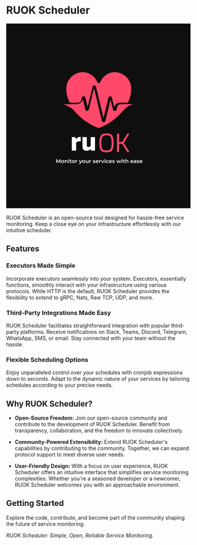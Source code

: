 # RUOK Scheduler
![logo 1](./assets/ruok_logo.png)

RUOK Scheduler is an open-source tool designed for hassle-free service monitoring. Keep a close eye on your infrastructure effortlessly with our intuitive scheduler.

## Features

### Executors Made Simple
Incorporate executors seamlessly into your system. Executors, essentially functions, smoothly interact with your infrastructure using various protocols. While HTTP is the default, RUOK Scheduler provides the flexibility to extend to gRPC, Nats, Raw TCP, UDP, and more.

### Third-Party Integrations Made Easy
RUOK Scheduler facilitates straightforward integration with popular third-party platforms. Receive notifications on Slack, Teams, Discord, Telegram, WhatsApp, SMS, or email. Stay connected with your team without the hassle.

### Flexible Scheduling Options
Enjoy unparalleled control over your schedules with cronjob expressions down to seconds. Adapt to the dynamic nature of your services by tailoring schedules according to your precise needs.

## Why RUOK Scheduler?

- **Open-Source Freedom:** Join our open-source community and contribute to the development of RUOK Scheduler. Benefit from transparency, collaboration, and the freedom to innovate collectively.

- **Community-Powered Extensibility:** Extend RUOK Scheduler's capabilities by contributing to the community. Together, we can expand protocol support to meet diverse user needs.

- **User-Friendly Design:** With a focus on user experience, RUOK Scheduler offers an intuitive interface that simplifies service monitoring complexities. Whether you're a seasoned developer or a newcomer, RUOK Scheduler welcomes you with an approachable environment.

## Getting Started

Explore the code, contribute, and become part of the community shaping the future of service monitoring.

*RUOK Scheduler: Simple, Open, Reliable Service Monitoring.*
